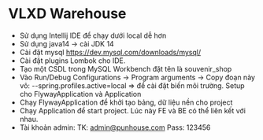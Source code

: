 # VLXD Warehouse
- Sử dụng Intellij IDE để chạy dưới local dễ hơn
- Sử dụng java14 -> cài JDK 14 
- Cài đặt mysql https://dev.mysql.com/downloads/mysql/
- Cài đặt plugins Lombok cho IDE.
- Tạo một CSDL trong MySQL Workbench đặt tên là souvenir_shop
- Vào Run/Debug Configurations -> Program arguments -> Copy đoạn này vô: --spring.profiles.active=local => để cài đặt
biến môi trường. Setup cho FlywayApplication và Application
- Chạy FlywayApplication để khởi tạo bảng, dữ liệu nền cho project
- Chạy Application để start project. Lúc này FE và BE có thể liên kết với nhau.
- Tài khoản admin: TK: admin@punhouse.com Pass: 123456
